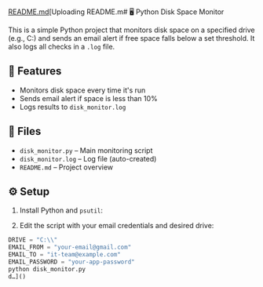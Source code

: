 [README.md](https://github.com/user-attachments/files/21101260/README.md)[Uploading README.m# 🖥️ Python Disk Space Monitor

This is a simple Python project that monitors disk space on a specified drive (e.g., C:) and sends an email alert if free space falls below a set threshold. It also logs all checks in a `.log` file.

## 🔧 Features

- Monitors disk space every time it's run
- Sends email alert if space is less than 10%
- Logs results to `disk_monitor.log`

## 📂 Files

- `disk_monitor.py` – Main monitoring script
- `disk_monitor.log` – Log file (auto-created)
- `README.md` – Project overview

## ⚙️ Setup

1. Install Python and `psutil`:

2. Edit the script with your email credentials and desired drive:
```python
DRIVE = "C:\\"
EMAIL_FROM = "your-email@gmail.com"
EMAIL_TO = "it-team@example.com"
EMAIL_PASSWORD = "your-app-password"
python disk_monitor.py
d…]()

